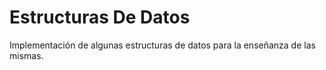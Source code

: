 # Estructuras De Datos
Implementación de algunas estructuras de datos para la enseñanza de las mismas.
